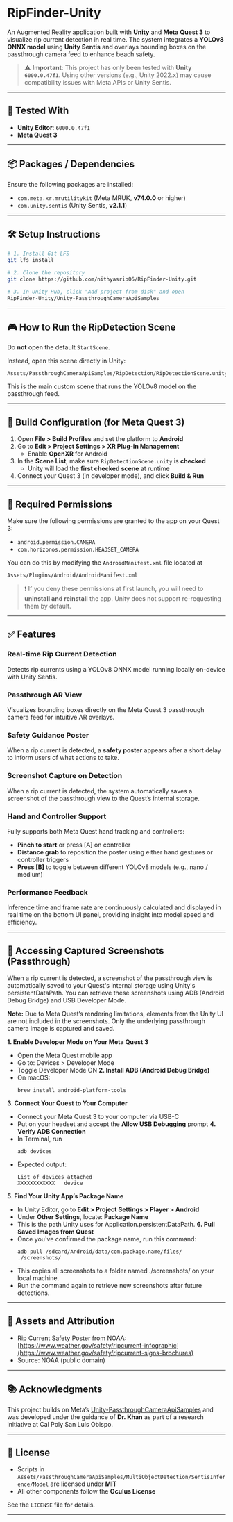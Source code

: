 # RipFinder-Unity

An Augmented Reality application built with **Unity** and **Meta Quest 3** to visualize rip current detection in real time. The system integrates a **YOLOv8 ONNX model** using **Unity Sentis** and overlays bounding boxes on the passthrough camera feed to enhance beach safety.

> ⚠️ **Important**: This project has only been tested with **Unity `6000.0.47f1`**. Using other versions (e.g., Unity 2022.x) may cause compatibility issues with Meta APIs or Unity Sentis.

---

## 🧪 Tested With

- **Unity Editor**: `6000.0.47f1`
- **Meta Quest 3**

---

## 📦 Packages / Dependencies

Ensure the following packages are installed:

- `com.meta.xr.mrutilitykit` (Meta MRUK, **v74.0.0** or higher)
- `com.unity.sentis` (Unity Sentis, **v2.1.1**)

---

## 🛠 Setup Instructions

```bash
# 1. Install Git LFS
git lfs install

# 2. Clone the repository
git clone https://github.com/nithyasrip06/RipFinder-Unity.git

# 3. In Unity Hub, click "Add project from disk" and open 
RipFinder-Unity/Unity-PassthroughCameraApiSamples
```
---

## 🎮 How to Run the RipDetection Scene

Do **not** open the default `StartScene`.

Instead, open this scene directly in Unity:

```
Assets/PassthroughCameraApiSamples/RipDetection/RipDetectionScene.unity
```

This is the main custom scene that runs the YOLOv8 model on the passthrough feed.

---

## 📱 Build Configuration (for Meta Quest 3)

1. Open **File > Build Profiles** and set the platform to **Android**
2. Go to **Edit > Project Settings > XR Plug-in Management**
   - Enable **OpenXR** for Android
3. In the **Scene List**, make sure `RipDetectionScene.unity` is **checked**
   - Unity will load the **first checked scene** at runtime
4. Connect your Quest 3 (in developer mode), and click **Build & Run**

---

## 🔐 Required Permissions

Make sure the following permissions are granted to the app on your Quest 3:

- `android.permission.CAMERA`
- `com.horizonos.permission.HEADSET_CAMERA`

You can do this by modifying the `AndroidManifest.xml` file located at 
```
Assets/Plugins/Android/AndroidManifest.xml
```

> ❗ If you deny these permissions at first launch, you will need to **uninstall and reinstall** the app. Unity does not support re-requesting them by default.

---

## ✅ Features

### Real-time Rip Current Detection  
Detects rip currents using a YOLOv8 ONNX model running locally on-device with Unity Sentis.

### Passthrough AR View  
Visualizes bounding boxes directly on the Meta Quest 3 passthrough camera feed for intuitive AR overlays.

### Safety Guidance Poster  
When a rip current is detected, a **safety poster** appears after a short delay to inform users of what actions to take.  

### Screenshot Capture on Detection
When a rip current is detected, the system automatically saves a screenshot of the passthrough view to the Quest’s internal storage.

### Hand and Controller Support  
Fully supports both Meta Quest hand tracking and controllers:
- **Pinch to start** or press [A] on controller
- **Distance grab** to reposition the poster using either hand gestures or controller triggers
- **Press [B]** to toggle between different YOLOv8 models (e.g., nano / medium)

### Performance Feedback  
Inference time and frame rate are continuously calculated and displayed in real time on the bottom UI panel, providing insight into model speed and efficiency.

---

## 📸 Accessing Captured Screenshots (Passthrough)
When a rip current is detected, a screenshot of the passthrough view is automatically saved to your Quest's internal storage using Unity's persistentDataPath. You can retrieve these screenshots using ADB (Android Debug Bridge) and USB Developer Mode. 

**Note:** Due to Meta Quest’s rendering limitations, elements from the Unity UI are not included in the screenshots. Only the underlying passthrough camera image is captured and saved.

**1. Enable Developer Mode on Your Meta Quest 3**
   - Open the Meta Quest mobile app
   - Go to: Devices > Developer Mode
   - Toggle Developer Mode ON
**2. Install ADB (Android Debug Bridge)**
   - On macOS:
     ```
     brew install android-platform-tools
     ```
**3. Connect Your Quest to Your Computer**
   - Connect your Meta Quest 3 to your computer via USB-C
   - Put on your headset and accept the **Allow USB Debugging** prompt
**4. Verify ADB Connection**
   - In Terminal, run
     ```
     adb devices
     ```
   - Expected output:
     ```
     List of devices attached
     XXXXXXXXXXXX	device
     ```
**5. Find Your Unity App’s Package Name**
   - In Unity Editor, go to **Edit > Project Settings > Player > Android**
   - Under **Other Settings**, locate: **Package Name**
   - This is the path Unity uses for Application.persistentDataPath.
**6. Pull Saved Images from Quest**
   - Once you've confirmed the package name, run this command:
     ```
     adb pull /sdcard/Android/data/com.package.name/files/ ./screenshots/
     ```
   - This copies all screenshots to a folder named ./screenshots/ on your local machine.
   - Run the command again to retrieve new screenshots after future detections.
     
---

## 📝 Assets and Attribution
- Rip Current Safety Poster from NOAA: [https://www.weather.gov/safety/ripcurrent-infographic](https://www.weather.gov/safety/ripcurrent-signs-brochures)
- Source: NOAA (public domain)

---

## 📚 Acknowledgments

This project builds on Meta’s [Unity-PassthroughCameraApiSamples](https://github.com/oculus-samples/Unity-PassthroughCameraApiSamples) and was developed under the guidance of **Dr. Khan** as part of a research initiative at Cal Poly San Luis Obispo.

---

## 📄 License

- Scripts in `Assets/PassthroughCameraApiSamples/MultiObjectDetection/SentisInference/Model` are licensed under **MIT**
- All other components follow the **Oculus License**

See the `LICENSE` file for details.

---
